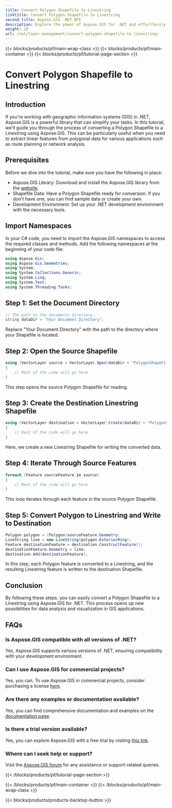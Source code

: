 ```yaml
---
title: Convert Polygon Shapefile to Linestring
linktitle: Convert Polygon Shapefile to Linestring
second_title: Aspose.GIS .NET API
description: Explore the power of Aspose.GIS for .NET and effortlessly convert Polygon Shapefiles to Linestrings. Boost your GIS development today!
weight: 18
url: /net/layer-management/convert-polygon-shapefile-to-linestring/
---
```


{{< blocks/products/pf/main-wrap-class >}}
{{< blocks/products/pf/main-container >}}
{{< blocks/products/pf/tutorial-page-section >}}

# Convert Polygon Shapefile to Linestring

## Introduction
If you're working with geographic information systems (GIS) in .NET, Aspose.GIS is a powerful library that can simplify your tasks. In this tutorial, we'll guide you through the process of converting a Polygon Shapefile to a Linestring using Aspose.GIS. This can be particularly useful when you need to extract linear features from polygonal data for various applications such as route planning or network analysis.
## Prerequisites
Before we dive into the tutorial, make sure you have the following in place:
- Aspose.GIS Library: Download and install the Aspose.GIS library from the [website](https://releases.aspose.com/gis/net/).
- Shapefile Data: Have a Polygon Shapefile ready for conversion. If you don't have one, you can find sample data or create your own.
- Development Environment: Set up your .NET development environment with the necessary tools.
## Import Namespaces
In your C# code, you need to import the Aspose.GIS namespaces to access the required classes and methods. Add the following namespaces at the beginning of your code file:
```csharp
using Aspose.Gis;
using Aspose.Gis.Geometries;
using System;
using System.Collections.Generic;
using System.Linq;
using System.Text;
using System.Threading.Tasks;
```
## Step 1: Set the Document Directory
```csharp
// The path to the documents directory.
string dataDir = "Your Document Directory";
```
Replace "Your Document Directory" with the path to the directory where your Shapefile is located.
## Step 2: Open the Source Shapefile
```csharp
using (VectorLayer source = VectorLayer.Open(dataDir + "PolygonShapeFile.shp", Drivers.Shapefile))
{
    // Rest of the code will go here
}
```
This step opens the source Polygon Shapefile for reading.
## Step 3: Create the Destination Linestring Shapefile
```csharp
using (VectorLayer destination = VectorLayer.Create(dataDir + "PolygonShapeFileToLineShapeFile_out.shp", Drivers.Shapefile))
{
    // Rest of the code will go here
}
```
Here, we create a new Linestring Shapefile for writing the converted data.
## Step 4: Iterate Through Source Features
```csharp
foreach (Feature sourceFeature in source)
{
    // Rest of the code will go here
}
```
This loop iterates through each feature in the source Polygon Shapefile.
## Step 5: Convert Polygon to Linestring and Write to Destination
```csharp
Polygon polygon = (Polygon)sourceFeature.Geometry;
LineString line = new LineString(polygon.ExteriorRing);
Feature destinationFeature = destination.ConstructFeature();
destinationFeature.Geometry = line;
destination.Add(destinationFeature);
```
In this step, each Polygon feature is converted to a Linestring, and the resulting Linestring feature is written to the destination Shapefile.
## Conclusion
By following these steps, you can easily convert a Polygon Shapefile to a Linestring using Aspose.GIS for .NET. This process opens up new possibilities for data analysis and visualization in GIS applications.

## FAQs
### Is Aspose.GIS compatible with all versions of .NET?
Yes, Aspose.GIS supports various versions of .NET, ensuring compatibility with your development environment.
### Can I use Aspose.GIS for commercial projects?
Yes, you can. To use Aspose.GIS in commercial projects, consider purchasing a license [here](https://purchase.aspose.com/buy).
### Are there any examples or documentation available?
Yes, you can find comprehensive documentation and examples on the [documentation page](https://reference.aspose.com/gis/net/).
### Is there a trial version available?
Yes, you can explore Aspose.GIS with a free trial by visiting [this link](https://releases.aspose.com/).
### Where can I seek help or support?
Visit the [Aspose.GIS forum](https://forum.aspose.com/c/gis/33) for any assistance or support-related queries.

{{< /blocks/products/pf/tutorial-page-section >}}

{{< /blocks/products/pf/main-container >}}
{{< /blocks/products/pf/main-wrap-class >}}

{{< blocks/products/products-backtop-button >}}
